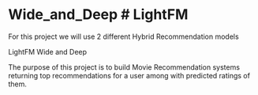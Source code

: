 # Wide_and_Deep # LightFM
For this project we will use 2 different Hybrid Recommendation models

LightFM 
Wide and Deep 

The purpose of this project is to build Movie Recommendation systems
returning top recommendations for a user among with predicted ratings of them.

